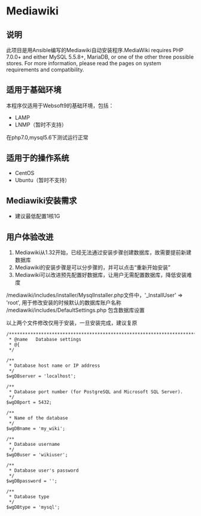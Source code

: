 # Mediawiki

## 说明
此项目是用Ansible编写的Mediawiki自动安装程序.MediaWiki requires PHP 7.0.0+ and either MySQL 5.5.8+, MariaDB, or one of the other three possible stores. For more information, please read the pages on system requirements and compatibility.

## 适用于基础环境

本程序仅适用于Websoft9的基础环境，包括：

* LAMP
* LNMP（暂时不支持）

在php7.0,mysql5.6下测试运行正常

## 适用于的操作系统

* CentOS
* Ubuntu（暂时不支持）

## Mediawiki安装需求

* 建议最低配置1核1G

## 用户体验改进

1. Mediawiki从1.32开始，已经无法通过安装步骤创建数据库，故需要提前新建数据库
2. Mediawiki的安装步骤是可以分步骤的，并可以点击“重新开始安装”
3. Mediawiki可以改进预先配置好数据库，让用户无需配置数据库，降低安装难度


/mediawiki/includes/installer/MysqlInstaller.php文件中，'_InstallUser' => 'root', 用于修改安装的时候默认的数据库账户名称
/mediawiki/includes/DefaultSettings.php 包含数据库设置

以上两个文件修改仅用于安装，一旦安装完成，建议复原


```
/************************************************************************//**
 * @name   Database settings
 * @{
 */

/**
 * Database host name or IP address
 */
$wgDBserver = 'localhost';

/**
 * Database port number (for PostgreSQL and Microsoft SQL Server).
 */
$wgDBport = 5432;

/**
 * Name of the database
 */
$wgDBname = 'my_wiki';

/**
 * Database username
 */
$wgDBuser = 'wikiuser';

/**
 * Database user's password
 */
$wgDBpassword = '';

/**
 * Database type
 */
$wgDBtype = 'mysql';
```
